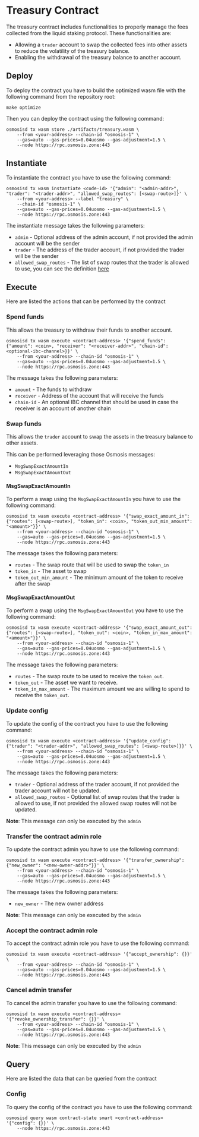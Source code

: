 # Treasury Contract

The treasury contract includes functionalities to properly manage the fees collected from the liquid staking protocol.
These functionalities are:

- Allowing a `trader` account to swap the collected fees into other assets to reduce the volatility of the treasury balance.
- Enabling the withdrawal of the treasury balance to another account.

## Deploy

To deploy the contract you have to build the optimized wasm file with the following command
from the repository root:

```shell
make optimize
```

Then you can deploy the contract using the following command:

```shell
osmosisd tx wasm store ./artifacts/treasury.wasm \
    --from <your-address> --chain-id "osmosis-1" \
    --gas=auto --gas-prices=0.04uosmo --gas-adjustment=1.5 \
    --node https://rpc.osmosis.zone:443
```

## Instantiate

To instantiate the contract you have to use the following command:

```shell
osmosisd tx wasm instantiate <code-id> '{"admin": "<admin-addr>", "trader": "<trader-addr>", "allowed_swap_routes": [<swap-route>]}' \
    --from <your-address> --label "treasury" \
    --chain-id "osmosis-1" \
    --gas=auto --gas-prices=0.04uosmo --gas-adjustment=1.5 \
    --node https://rpc.osmosis.zone:443
```

The instantiate message takes the following parameters:
- `admin` - Optional address of the admin account, if not provided the admin account will be the sender
- `trader` - The address of the trader account, if not provided the trader will be the sender
- `allowed_swap_routes` - The list of swap routes that the trader is allowed to use, you can see the definition [here](./src/state.rs#L20)

## Execute

Here are listed the actions that can be performed by the contract

### Spend funds

This allows the treasury to withdraw their funds to another account.

```shell
osmosisd tx wasm execute <contract-address> '{"spend_funds": {"amount": <coin>, "receiver": "<receiver-addr>", "chain-id": <optional-ibc-channel>}}' \
    --from <your-address> --chain-id "osmosis-1" \
    --gas=auto --gas-prices=0.04uosmo --gas-adjustment=1.5 \
    --node https://rpc.osmosis.zone:443
```

The message takes the following parameters:
- `amount` - The funds to withdraw
- `receiver` - Address of the account that will receive the funds
- `chain-id` - An optional IBC channel that should be used in case the receiver is an account of another chain

### Swap funds

This allows the `trader` account to swap the assets in the treasury balance to other assets.

This can be performed leveraging those Osmosis messages:
- `MsgSwapExactAmountIn`
- `MsgSwapExactAmountOut`

#### MsgSwapExactAmountIn

To perform a swap using the `MsgSwapExactAmountIn` you have to use the following command:

```shell
osmosisd tx wasm execute <contract-address> '{"swap_exact_amount_in": {"routes": [<swap-route>], "token_in": <coin>, "token_out_min_amount": "<amount>"}}' \
    --from <your-address> --chain-id "osmosis-1" \
    --gas=auto --gas-prices=0.04uosmo --gas-adjustment=1.5 \
    --node https://rpc.osmosis.zone:443
```

The message takes the following parameters:
- `routes` - The swap route that will be used to swap the `token_in`
- `token_in` - The asset to swap
- `token_out_min_amount` - The minimum amount of the token to receive after the swap

#### MsgSwapExactAmountOut

To perform a swap using the `MsgSwapExactAmountOut` you have to use the following command:

```shell
osmosisd tx wasm execute <contract-address> '{"swap_exact_amount_out": {"routes": [<swap-route>], "token_out": <coin>, "token_in_max_amount": "<amount>"}}' \
    --from <your-address> --chain-id "osmosis-1" \
    --gas=auto --gas-prices=0.04uosmo --gas-adjustment=1.5 \
    --node https://rpc.osmosis.zone:443
```

The message takes the following parameters:
- `routes` - The swap route to be used to receive the `token_out`.
- `token_out` - The asset we want to receive.
- `token_in_max_amount` - The maximum amount we are willing to spend to receive the `token_out`.

### Update config

To update the config of the contract you have to use the following command:

```shell
osmosisd tx wasm execute <contract-address> '{"update_config": {"trader": "<trader-addr>", "allowed_swap_routes": [<swap-route>]}}' \
    --from <your-address> --chain-id "osmosis-1" \
    --gas=auto --gas-prices=0.04uosmo --gas-adjustment=1.5 \
    --node https://rpc.osmosis.zone:443
```

The message takes the following parameters:
- `trader` - Optional address of the trader account, if not provided the trader account will not be updated.
- `allowed_swap_routes` - Optional list of swap routes that the trader is allowed to use, if not provided the allowed swap routes will not be updated.

**Note**: This message can only be executed by the `admin`

### Transfer the contract admin role

To update the contract admin you have to use the following command:

```shell
osmosisd tx wasm execute <contract-address> '{"transfer_ownership": {"new_owner": "<new-owner-addr>"}}' \
    --from <your-address> --chain-id "osmosis-1" \
    --gas=auto --gas-prices=0.04uosmo --gas-adjustment=1.5 \
    --node https://rpc.osmosis.zone:443
```

The message takes the following parameters:
- `new_owner` - The new owner address

**Note**: This message can only be executed by the `admin`

### Accept the contract admin role

To accept the contract admin role you have to use the following command:

```shell
osmosisd tx wasm execute <contract-address> '{"accept_ownership": {}}' \
    --from <your-address> --chain-id "osmosis-1" \
    --gas=auto --gas-prices=0.04uosmo --gas-adjustment=1.5 \
    --node https://rpc.osmosis.zone:443
```

### Cancel admin transfer

To cancel the admin transfer you have to use the following command:

```shell
osmosisd tx wasm execute <contract-address> '{"revoke_ownership_transfer": {}}' \
    --from <your-address> --chain-id "osmosis-1" \
    --gas=auto --gas-prices=0.04uosmo --gas-adjustment=1.5 \
    --node https://rpc.osmosis.zone:443
```

**Note**: This message can only be executed by the `admin`

## Query

Here are listed the data that can be queried from the contract

### Config

To query the config of the contract you have to use the following command:

```shell
osmosisd query wasm contract-state smart <contract-address> '{"config": {}}' \
    --node https://rpc.osmosis.zone:443
```
